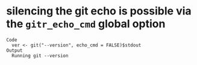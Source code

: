 # silencing the git echo is possible via the `gitr_echo_cmd` global option

    Code
      ver <- git("--version", echo_cmd = FALSE)$stdout
    Output
      Running git --version 

